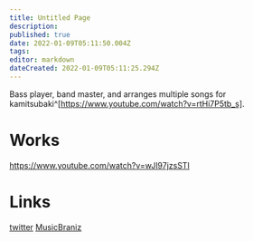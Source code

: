 ```yaml
---
title: Untitled Page
description: 
published: true
date: 2022-01-09T05:11:50.004Z
tags: 
editor: markdown
dateCreated: 2022-01-09T05:11:25.294Z
---
```


Bass player, band master, and arranges multiple songs for kamitsubaki^[https://www.youtube.com/watch?v=rtHi7P5tb_s].

# Works

https://www.youtube.com/watch?v=wJl97jzsSTI

# Links
[twitter](https://twitter.com/hanamura_sts)
[MusicBraniz](https://musicbrainz.org/artist/38be044a-82a5-45f9-a259-1a80365ee762/events)